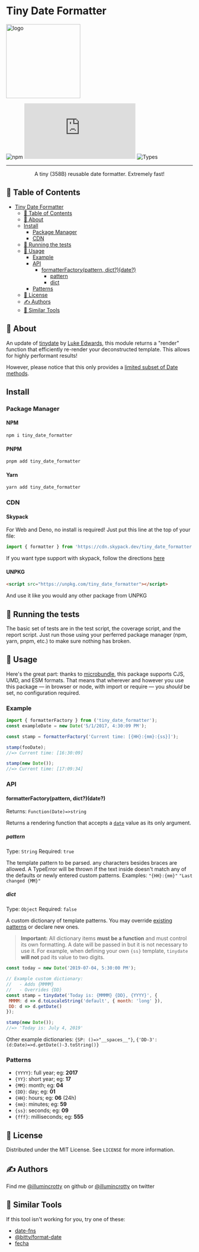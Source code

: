 # Tiny Date Formatter
<!-- PROJECT LOGO -->
<img src="https://i.imgur.com/na4lX3N.png" alt="logo" width="200"/>

<!-- Shields -->
![npm](https://img.shields.io/npm/l/tiny_date_formatter.svg)
![size-badge](https://img.badgesize.io/https:/unpkg.com/tiny_date_formatter/dist/index.modern.js?compression=brotli)
![Types](https://badgen.net/npm/types/tiny_date_formatter)

</div>

---

<p align="center"> A tiny (358B) reusable date formatter. Extremely fast!
</p>

## 📝 Table of Contents

- [Tiny Date Formatter](#tiny-date-formatter)
  - [📝 Table of Contents](#-table-of-contents)
  - [🧐 About](#-about)
  - [Install](#install)
    - [Package Manager](#package-manager)
    - [CDN](#cdn)
  - [🔧 Running the tests](#-running-the-tests)
  - [🎈 Usage](#-usage)
    - [Example](#example)
    - [API](#api)
      - [formatterFactory(pattern, dict?)(date?)](#formatterfactorypattern-dictdate)
        - [pattern](#pattern)
        - [dict](#dict)
    - [Patterns](#patterns)
  - [📃 License](#-license)
  - [✍️ Authors](#️-authors)
  - [🔨 Similar Tools](#-similar-tools)

## 🧐 About

An update of [tinydate](https://github.com/lukeed/tinydate/) by [Luke Edwards](https://lukeed.com), this module returns a "render" function that efficiently re-render your deconstructed template. This allows for highly performant results!

However, please notice that this only provides a [limited subset of Date methods](#patterns).

## Install

### Package Manager

#### NPM <!-- omit in TOC -->

```sh
npm i tiny_date_formatter
```

#### PNPM <!-- omit in TOC -->

```sh
pnpm add tiny_date_formatter
```

#### Yarn <!-- omit in TOC -->

```sh
yarn add tiny_date_formatter
```

### CDN

#### Skypack <!-- omit in TOC -->

For Web and Deno, no install is required! Just put this line at the top of your file:

```typescript
import { formatter } from 'https://cdn.skypack.dev/tiny_date_formatter';
```

If you want type support with skypack, follow the directions [here]('https://docs.skypack.dev/skypack-cdn/code/javascript#using-skypack-urls-in-typescript')

#### UNPKG <!-- omit in TOC -->

```html
<script src="https://unpkg.com/tiny_date_formatter"></script>
```

And use it like you would any other package from UNPKG

## 🔧 Running the tests

The basic set of tests are in the test script, the coverage script, and the report script. Just run those using your perferred package manager (npm, yarn, pnpm, etc.) to make sure nothing has broken.

## 🎈 Usage

Here's the great part: thanks to [microbundle](https://github.com/developit/microbundle), this package supports CJS, UMD, and ESM formats.
That means that wherever and however you use this package — in browser or node, with import or require — you *should* be set, no configuration required.

### Example

```js
import { formatterFactory } from ('tiny_date_formatter');
const exampleDate = new Date('5/1/2017, 4:30:09 PM');

const stamp = formatterFactory('Current time: [{HH}:{mm}:{ss}]');

stamp(fooDate);
//=> Current time: [16:30:09]

stamp(new Date());
//=> Current time: [17:09:34]
```

### API

#### formatterFactory(pattern, dict?)(date?)

Returns: `Function(Date)=>string`

Returns a rendering function that accepts a [`date`](#date) value as its only argument.

##### pattern

Type: `String`
Required: `true`

The template pattern to be parsed. any characters besides braces are allowed. A TypeError will be thrown if the text inside doesn't match any of the defaults or newly entered custom patterns.
Examples: `"{HH}:{mm}"` `"Last changed {MM}"`

##### dict

Type: `Object`
Required: `false`

A custom dictionary of template patterns. You may override [existing patterns](#patterns) or declare new ones.

> **Important:** All dictionary items **must be a function** and must control its own formatting. A date will be passed in but it is not necessary to use it. For example, when defining your own `{ss}` template, `tinydate` **will not** pad its value to two digits.

```js
const today = new Date('2019-07-04, 5:30:00 PM');

// Example custom dictionary:
//   - Adds {MMMM}
//   - Overrides {DD}
const stamp = tinydate('Today is: {MMMM} {DD}, {YYYY}', {
 MMMM: d => d.toLocaleString('default', { month: 'long' }),
 DD: d => d.getDate()
});

stamp(new Date());
//=> 'Today is: July 4, 2019'
```

Other example dictionaries: `{SP: ()=>"__spaces__"}`, `{'DD-3':(d:Date)=>d.getDate()-3.toString()}`

### Patterns

- `{YYYY}`: full year; eg: **2017**
- `{YY}`: short year; eg: **17**
- `{MM}`: month; eg: **04**
- `{DD}`: day; eg: **01**
- `{HH}`: hours; eg: **06** (24h)
- `{mm}`: minutes; eg: **59**
- `{ss}`: seconds; eg: **09**
- `{fff}`: milliseconds; eg: **555**

## 📃 License

Distributed under the MIT License. See `LICENSE` for more information.

## ✍️ Authors

Find me [@illumincrotty](https://github.com/illumincrotty) on github or [@illumincrotty](https://twitter.com/illumincrotty) on twitter

## 🔨 Similar Tools

If this tool isn't working for you, try one of these:

- [date-fns]("https://github.com/date-fns/date-fns")
- [@bitty/format-date]("https://github.com/VitorLuizC/format-date")
- [fecha]("https://github.com/taylorhakes/fecha")
  